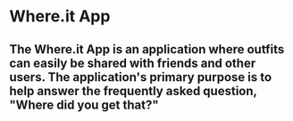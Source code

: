 # Where.it App

## The Where.it App is an application where outfits can easily be shared with friends and other users. The application's primary purpose is to help answer the frequently asked question, "Where did you get that?"
